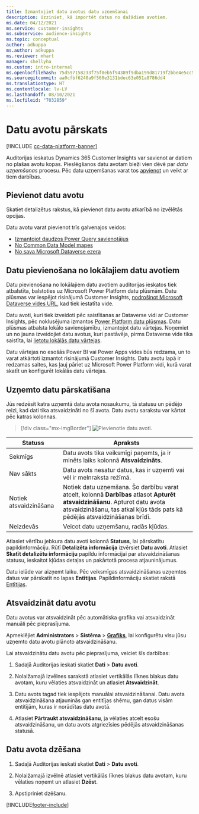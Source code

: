 ```yaml
---
title: Izmantojiet datu avotus datu uzņemšanai
description: Uzziniet, kā importēt datus no dažādiem avotiem.
ms.date: 04/12/2021
ms.service: customer-insights
ms.subservice: audience-insights
ms.topic: conceptual
author: adkuppa
ms.author: adkuppa
ms.reviewer: mhart
manager: shellyha
ms.custom: intro-internal
ms.openlocfilehash: 75d597158233f75f0eb5f94389f9dba199d81719f2bbe4e5cc58d2a3afc7dcf8
ms.sourcegitcommit: aa0cfbf6240a9f560e3131bdec63e051a8786dd4
ms.translationtype: HT
ms.contentlocale: lv-LV
ms.lasthandoff: 08/10/2021
ms.locfileid: "7032859"
---
```

# <a name="data-sources-overview"></a>Datu avotu pārskats

[!INCLUDE [cc-data-platform-banner](../includes/cc-data-platform-banner.md)]

Auditorijas ieskatus Dynamics 365 Customer Insights var savienot ar datiem no plašas avotu kopas. Pieslēgšanos datu avotam bieži vien dēvē par *datu uzņemšanas* procesu. Pēc datu uzņemšanas varat tos [apvienot](data-unification.md) un veikt ar tiem darbības.

## <a name="add-a-data-source"></a>Pievienot datu avotu

Skatiet detalizētus rakstus, kā pievienot datu avotu atkarībā no izvēlētās opcijas.

Datu avotu varat pievienot trīs galvenajos veidos:

- [Izmantojot daudzos Power Query savienotājus](connect-power-query.md)
- [No Common Data Model mapes](connect-common-data-model.md)
- [No sava Microsoft Dataverse ezera](connect-dataverse-managed-lake.md)

## <a name="add-data-from-on-premises-data-sources"></a>Datu pievienošana no lokālajiem datu avotiem

Datu pievienošana no lokālajiem datu avotiem auditorijas ieskatos tiek atbalstīta, balstoties uz Microsoft Power Platform datu plūsmām. Datu plūsmas var iespējot risinājumā Customer Insights, [nodrošinot Microsoft Dataverse vides URL](get-started-paid.md), kad tiek iestatīta vide.

Datu avoti, kuri tiek izveidoti pēc saistīšanas ar Dataverse vidi ar Customer Insights, pēc noklusējuma izmantos [Power Platform datu plūsmas](/power-query/dataflows/overview-dataflows-across-power-platform-dynamics-365). Datu plūsmas atbalsta lokālo savienojamību, izmantojot datu vārtejas. Noņemiet un no jauna izveidojiet datu avotus, kuri pastāvēja, pirms Dataverse vide tika saistīta, lai [lietotu lokālās datu vārtejas](/data-integration/gateway/service-gateway-app).

Datu vārtejas no esošās Power BI vai Power Apps vides būs redzama, un to varat atkārtoti izmantot risinājumā Customer Insights. Datu avotu lapā ir redzamas saites, kas ļauj pāriet uz Microsoft Power Platform vidi, kurā varat skatīt un konfigurēt lokālās datu vārtejas.

## <a name="review-ingested-data"></a>Uzņemto datu pārskatīšana

Jūs redzēsit katra uzņemtā datu avota nosaukumu, tā statusu un pēdējo reizi, kad dati tika atsvaidzināti no šī avota. Datu avotu sarakstu var kārtot pēc katras kolonnas.

> [!div class="mx-imgBorder"]
> ![Pievienotie datu avoti.](media/configure-data-datasource-added.png "Pievienotie datu avoti")

|Statuss  |Apraksts  |
|---------|---------|
|Sekmīgs   |Datu avots tika veiksmīgi paņemts, ja ir minēts laiks kolonnā **Atsvaidzināts**.
|Nav sākts   |Datu avots nesatur datus, kas ir uzņemti vai vēl ir melnraksta režīmā.         |
|Notiek atsvaidzināšana    |Notiek datu uzņemšana. Šo darbību varat atcelt, kolonnā **Darbības** atlasot **Apturēt atsvaidzināšanu**. Apturot datu avota atsvaidzināšanu, tas atkal kļūs tāds pats kā pēdējās atsvaidzināšanas brīdī.       |
|Neizdevās     |Veicot datu uzņemšanu, radās kļūdas.         |

Atlasiet vērtību jebkura datu avoti kolonnā **Statuss**, lai pārskatītu papildinformāciju. Rūtī **Detalizēta informācija** izvērsiet **Datu avoti**. Atlasiet **Skatīt detalizētu informāciju** papildu informācijai par atsvaidzināšanas statusu, ieskaitot kļūdas detaļas un pakārtotā procesa atjauninājumus.

Datu ielāde var aizņemt laiku. Pēc veiksmīgas atsvaidzināšanas uzņemtos datus var pārskatīt no lapas **Entītijas**. Papildinformāciju skatiet rakstā [Entītijas](entities.md).

## <a name="refresh-a-data-source"></a>Atsvaidzināt datu avotu

Datu avotus var atsvaidzināt pēc automātiska grafika vai atsvaidzināt manuāli pēc pieprasījuma. 

Apmeklējiet **Administrators** > **Sistēma** > [**Grafiks**](system.md#schedule-tab), lai konfigurētu visu jūsu uzņemto datu avotu plānoto atsvaidzināšanu.

Lai atsvaidzinātu datu avotu pēc pieprasījuma, veiciet šīs darbības:

1. Sadaļā Auditorijas ieskati skatiet **Dati** > **Datu avoti**.

2. Nolaižamajā izvēlnes sarakstā atlasiet vertikālās līknes blakus datu avotam, kuru vēlaties atsvaidzināt un atlasiet **Atsvaidzināt**.

3. Datu avots tagad tiek iespējots manuālai atsvaidzināšanai. Datu avota atsvaidzināšana atjauninās gan entitījas shēmu, gan datus visām entitījām, kuras ir norādītas datu avotā.

4. Atlasiet **Pārtraukt atsvaidzināšanu**, ja vēlaties atcelt esošu atsvaidzināšanu, un datu avots atgriezīsies pēdējās atsvaidzināšanas statusā.

## <a name="delete-a-data-source"></a>Datu avota dzēšana

1. Sadaļā Auditorijas ieskati skatiet **Dati** > **Datu avoti**.

2. Nolaižamajā izvēlnē atlasiet vertikālās līknes blakus datu avotam, kuru vēlaties noņemt un atlasiet **Dzēst**.

3. Apstipriniet dzēšanu.


[!INCLUDE[footer-include](../includes/footer-banner.md)]
